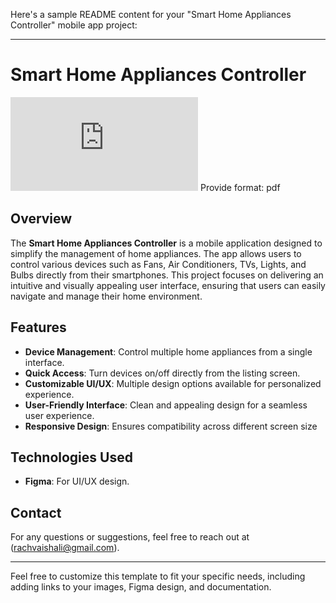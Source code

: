 Here's a sample README content for your "Smart Home Appliances Controller" mobile app project:

---

# Smart Home Appliances Controller

![Smart Home Appliances Controller](https://github.com/RachanaKul/Smart-home-appliances-Web-design/blob/main/Smart%20Appliances%20website.pdf)
Provide format: pdf

## Overview

The **Smart Home Appliances Controller** is a mobile application designed to simplify the management of home appliances. The app allows users to control various devices such as Fans, Air Conditioners, TVs, Lights, and Bulbs directly from their smartphones. This project focuses on delivering an intuitive and visually appealing user interface, ensuring that users can easily navigate and manage their home environment.

## Features

- **Device Management**: Control multiple home appliances from a single interface.
- **Quick Access**: Turn devices on/off directly from the listing screen.
- **Customizable UI/UX**: Multiple design options available for personalized experience.
- **User-Friendly Interface**: Clean and appealing design for a seamless user experience.
- **Responsive Design**: Ensures compatibility across different screen size


## Technologies Used

- **Figma**: For UI/UX design.



## Contact

For any questions or suggestions, feel free to reach out at (rachvaishali@gmail.com).

---

Feel free to customize this template to fit your specific needs, including adding links to your images, Figma design, and documentation.
